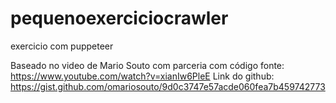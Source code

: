 # pequenoexerciciocrawler
exercicio com puppeteer 

Baseado no video de Mario Souto com parceria com código fonte: https://www.youtube.com/watch?v=xianIw6PleE
Link do github: https://gist.github.com/omariosouto/9d0c3747e57acde060fea7b459742773
